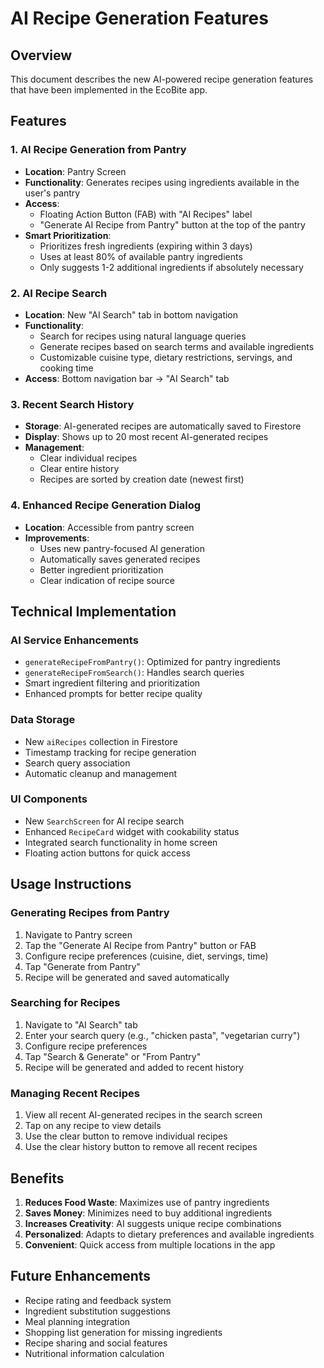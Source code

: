 # AI Recipe Generation Features

## Overview

This document describes the new AI-powered recipe generation features that have been implemented in the EcoBite app.

## Features

### 1. AI Recipe Generation from Pantry

- **Location**: Pantry Screen
- **Functionality**: Generates recipes using ingredients available in the user's pantry
- **Access**:
  - Floating Action Button (FAB) with "AI Recipes" label
  - "Generate AI Recipe from Pantry" button at the top of the pantry
- **Smart Prioritization**:
  - Prioritizes fresh ingredients (expiring within 3 days)
  - Uses at least 80% of available pantry ingredients
  - Only suggests 1-2 additional ingredients if absolutely necessary

### 2. AI Recipe Search

- **Location**: New "AI Search" tab in bottom navigation
- **Functionality**:
  - Search for recipes using natural language queries
  - Generate recipes based on search terms and available ingredients
  - Customizable cuisine type, dietary restrictions, servings, and cooking time
- **Access**: Bottom navigation bar → "AI Search" tab

### 3. Recent Search History

- **Storage**: AI-generated recipes are automatically saved to Firestore
- **Display**: Shows up to 20 most recent AI-generated recipes
- **Management**:
  - Clear individual recipes
  - Clear entire history
  - Recipes are sorted by creation date (newest first)

### 4. Enhanced Recipe Generation Dialog

- **Location**: Accessible from pantry screen
- **Improvements**:
  - Uses new pantry-focused AI generation
  - Automatically saves generated recipes
  - Better ingredient prioritization
  - Clear indication of recipe source

## Technical Implementation

### AI Service Enhancements

- `generateRecipeFromPantry()`: Optimized for pantry ingredients
- `generateRecipeFromSearch()`: Handles search queries
- Smart ingredient filtering and prioritization
- Enhanced prompts for better recipe quality

### Data Storage

- New `aiRecipes` collection in Firestore
- Timestamp tracking for recipe generation
- Search query association
- Automatic cleanup and management

### UI Components

- New `SearchScreen` for AI recipe search
- Enhanced `RecipeCard` widget with cookability status
- Integrated search functionality in home screen
- Floating action buttons for quick access

## Usage Instructions

### Generating Recipes from Pantry

1. Navigate to Pantry screen
2. Tap the "Generate AI Recipe from Pantry" button or FAB
3. Configure recipe preferences (cuisine, diet, servings, time)
4. Tap "Generate from Pantry"
5. Recipe will be generated and saved automatically

### Searching for Recipes

1. Navigate to "AI Search" tab
2. Enter your search query (e.g., "chicken pasta", "vegetarian curry")
3. Configure recipe preferences
4. Tap "Search & Generate" or "From Pantry"
5. Recipe will be generated and added to recent history

### Managing Recent Recipes

1. View all recent AI-generated recipes in the search screen
2. Tap on any recipe to view details
3. Use the clear button to remove individual recipes
4. Use the clear history button to remove all recent recipes

## Benefits

1. **Reduces Food Waste**: Maximizes use of pantry ingredients
2. **Saves Money**: Minimizes need to buy additional ingredients
3. **Increases Creativity**: AI suggests unique recipe combinations
4. **Personalized**: Adapts to dietary preferences and available ingredients
5. **Convenient**: Quick access from multiple locations in the app

## Future Enhancements

- Recipe rating and feedback system
- Ingredient substitution suggestions
- Meal planning integration
- Shopping list generation for missing ingredients
- Recipe sharing and social features
- Nutritional information calculation

